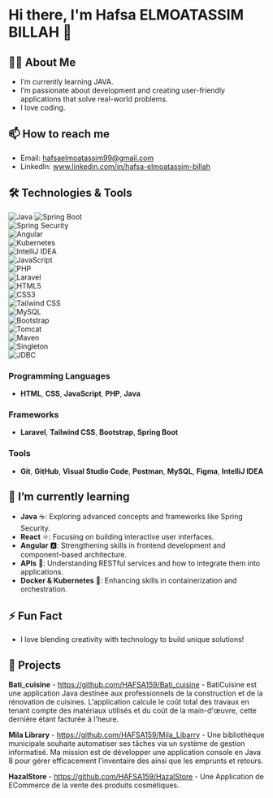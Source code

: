 # Hi there, I'm Hafsa ELMOATASSIM BILLAH 👋

## 👨‍💻 About Me
- I’m currently learning JAVA.
- I’m passionate about development and creating user-friendly applications that solve real-world problems.
- I love coding.
  
## 📫 How to reach me
- Email: hafsaelmoatassim99@gmail.com
- LinkedIn: www.linkedin.com/in/hafsa-elmoatassim-billah

## 🛠️ Technologies & Tools
![Java](https://img.shields.io/badge/Java-ED8B00?style=flat-square&logo=java&logoColor=white)
![Spring Boot](https://img.shields.io/badge/Spring_Boot-6DB33F?style=flat-square&logo=spring-boot&logoColor=white)  
![Spring Security](https://img.shields.io/badge/Spring_Security-6DB33F?style=flat-square&logo=spring&logoColor=white)  
![Angular](https://img.shields.io/badge/Angular-DD0031?style=flat-square&logo=angular&logoColor=white)  
![Kubernetes](https://img.shields.io/badge/Kubernetes-326CE5?style=flat-square&logo=kubernetes&logoColor=white)  
![IntelliJ IDEA](https://img.shields.io/badge/IntelliJ_IDEA-000000?style=flat-square&logo=intellij-idea&logoColor=white)  
![JavaScript](https://img.shields.io/badge/JavaScript-F7DF1E?style=flat-square&logo=javascript&logoColor=black)  
![PHP](https://img.shields.io/badge/PHP-777BB4?style=flat-square&logo=php&logoColor=white)  
![Laravel](https://img.shields.io/badge/Laravel-FF2D55?style=flat-square&logo=laravel&logoColor=white)  
![HTML5](https://img.shields.io/badge/HTML5-E34F26?style=flat-square&logo=html5&logoColor=white)  
![CSS3](https://img.shields.io/badge/CSS3-1572B6?style=flat-square&logo=css3&logoColor=white)  
![Tailwind CSS](https://img.shields.io/badge/TailwindCSS-38B2AC?style=flat-square&logo=tailwindcss&logoColor=white)  
![MySQL](https://img.shields.io/badge/MySQL-005E6C?style=flat-square&logo=mysql&logoColor=white)  
![Bootstrap](https://img.shields.io/badge/Bootstrap-563D7C?style=flat-square&logo=bootstrap&logoColor=white)  
![Tomcat](https://img.shields.io/badge/Apache%20Tomcat-F8DC75?style=flat-square&logo=apachetomcat&logoColor=black)  
![Maven](https://img.shields.io/badge/Apache%20Maven-C71A36?style=flat-square&logo=apachemaven&logoColor=white)  
![Singleton](https://img.shields.io/badge/Singleton-000000?style=flat-square&logo=github&logoColor=white)  
![JDBC](https://img.shields.io/badge/JDBC-005E6C?style=flat-square&logo=mysql&logoColor=white)  

### **Programming Languages**
- **HTML**, **CSS**, **JavaScript**, **PHP**, **Java**

### **Frameworks**
- **Laravel**, **Tailwind CSS**, **Bootstrap**, **Spring Boot**

### **Tools**
- **Git**, **GitHub**, **Visual Studio Code**, **Postman**, **MySQL**, **Figma**, **IntelliJ IDEA**


## 🌱 I’m currently learning
- **Java** ☕: Exploring advanced concepts and frameworks like Spring Security.  
- **React** ⚛️: Focusing on building interactive user interfaces.  
- **Angular** 🅰️: Strengthening skills in frontend development and component-based architecture.  
- **APIs** 🔌: Understanding RESTful services and how to integrate them into applications.  
- **Docker & Kubernetes** 🐳: Enhancing skills in containerization and orchestration.  


## ⚡ Fun Fact
- I love blending creativity with technology to build unique solutions!
## 💼 Projects
 **Bati_cuisine** 
     - https://github.com/HAFSA159/Bati_cuisine
     - BatiCuisine est une application Java destinée aux professionnels de la construction et de la rénovation de cuisines. L'application calcule le coût total des travaux en tenant compte des matériaux utilisés et du coût de la main-d'œuvre, cette dernière étant facturée à l'heure.

**Mila Library** 
    - https://github.com/HAFSA159/Mila_Libarry 
    - Une bibliothèque municipale souhaite automatiser ses tâches via un système de gestion informatisé. Ma mission est de développer une application console en Java 8 pour gérer efficacement l'inventaire des ainsi que les emprunts et retours.
    
**HazalStore** 
    - https://github.com/HAFSA159/HazalStore 
    - Une Application de ECommerce de la vente des produits cosmétiques.



